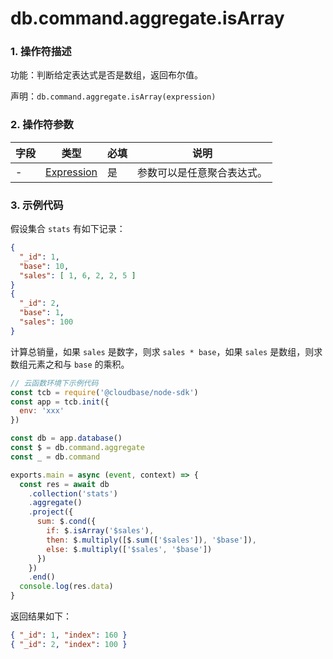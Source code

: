# db.command.aggregate.isArray

### 1. 操作符描述

功能：判断给定表达式是否是数组，返回布尔值。

声明：`db.command.aggregate.isArray(expression)`

### 2. 操作符参数

| 字段 | 类型                           | 必填 | 说明                       |
| ---- | ------------------------------ | ---- | -------------------------- |
| -    | [Expression](../expression.md) | 是   | 参数可以是任意聚合表达式。 |

### 3. 示例代码

假设集合 `stats` 有如下记录：

```json
{
  "_id": 1,
  "base": 10,
  "sales": [ 1, 6, 2, 2, 5 ]
}
{
  "_id": 2,
  "base": 1,
  "sales": 100
}
```

计算总销量，如果 `sales` 是数字，则求 `sales * base`，如果 `sales` 是数组，则求数组元素之和与 `base` 的乘积。

```js
// 云函数环境下示例代码
const tcb = require('@cloudbase/node-sdk')
const app = tcb.init({
  env: 'xxx'
})

const db = app.database()
const $ = db.command.aggregate
const _ = db.command

exports.main = async (event, context) => {
  const res = await db
    .collection('stats')
    .aggregate()
    .project({
      sum: $.cond({
        if: $.isArray('$sales'),
        then: $.multiply([$.sum(['$sales']), '$base']),
        else: $.multiply(['$sales', '$base'])
      })
    })
    .end()
  console.log(res.data)
}
```

返回结果如下：

```json
{ "_id": 1, "index": 160 }
{ "_id": 2, "index": 100 }
```
